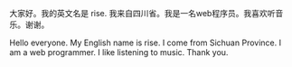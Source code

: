大家好。我的英文名是 rise. 我来自四川省。我是一名web程序员。我喜欢听音乐。谢谢。

Hello everyone. My English name is rise. I come from Sichuan Province. I am a web programmer. I like listening to music. Thank you.
